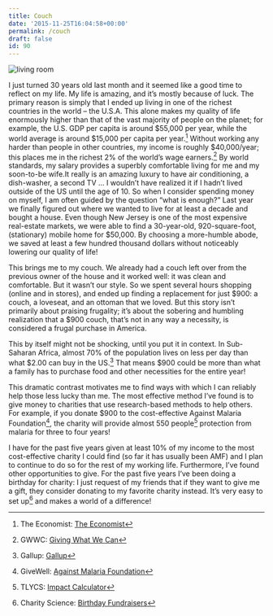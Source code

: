```yaml
---
title: Couch
date: '2015-11-25T16:04:58+00:00'
permalink: /couch
draft: false
id: 90
---
```


![living room](/img/livingroom.jpg)

I just turned 30 years old last month and it seemed like a good time to reflect on my life. My life is amazing, and it’s mostly because of luck. The primary reason is simply that I ended up living in one of the richest countries in the world – the U.S.A. This alone makes my quality of life enormously higher than that of the vast majority of people on the planet; for example, the U.S. GDP per capita is around $55,000 per year, while the world average is around $15,000 per capita per year.[^1] Without working any harder than people in other countries, my income is roughly $40,000/year; this places me in the richest 2% of the world’s wage earners.[^2] By world standards, my salary provides a superbly comfortable living for me and my soon-to-be wife.It really is an amazing luxury to have air conditioning, a dish-washer, a second TV … I wouldn’t have realized it if I hadn’t lived outside of the US until the age of 10. So when I consider spending money on myself, I am often guided by the question “what is enough?” Last year we finally figured out where we wanted to live for at least a decade and bought a house. Even though New Jersey is one of the most expensive real-estate markets, we were able to find a 30-year-old, 920-square-foot, (stationary) mobile home for $50,000. By choosing a more-humble abode, we saved at least a few hundred thousand dollars without noticeably lowering our quality of life!

This brings me to my couch. We already had a couch left over from the previous owner of the house and it worked well: it was clean and comfortable. But it wasn’t our style. So we spent several hours shopping (online and in stores), and ended up finding a replacement for just $900: a couch, a loveseat, and an ottoman that we loved. But this story isn’t primarily about praising frugality; it’s about the sobering and humbling realization that a $900 couch, that’s not in any way a necessity, is considered a frugal purchase in America.

This by itself might not be shocking, until you put it in context. In Sub-Saharan Africa, almost 70% of the population lives on less per day than what $2.00 can buy in the US.[^3] That means $900 could be more than what a family has to purchase food and other necessities for the entire year!

This dramatic contrast motivates me to find ways with which I can reliably help those less lucky than me. The most effective method I’ve found is to give money to charities that use research-based methods to help others. For example, if you donate $900 to the cost-effective Against Malaria Foundation[^4], the charity will provide almost 550 people[^5] protection from malaria for three to four years!

I have for the past five years given at least 10% of my income to the most cost-effective charity I could find (so far it has usually been AMF) and I plan to continue to do so for the rest of my working life. Furthermore, I’ve found other opportunities to give. For the past five years I’ve been doing a birthday for charity: I just request of my friends that if they want to give me a gift, they consider donating to my favorite charity instead. It’s very easy to set up[^6] and makes a world of a difference!

[^1]: The Economist: [The Economist](http://cdn.static-economist.com/sites/default/files/imagecache/original-size/images/print-edition/20140503_FNC982_0.png)
[^2]: GWWC: [Giving What We Can](https://www.givingwhatwecan.org/get-involved/how-rich-am-i?country=US&income=40000&adults=1&children=0)
[^3]: Gallup: [Gallup](http://www.gallup.com/poll/166565/one-five-worldwide-living-extreme-poverty.aspx)
[^4]: GiveWell: [Against Malaria Foundation](http://www.givewell.org/international/top-charities/amf)
[^5]: TLYCS: [Impact Calculator](http://www.thelifeyoucansave.org/Impact-Calculator)
[^6]: Charity Science: [Birthday Fundraisers](http://www.charityscience.com/birthday-fundraisers.html)
